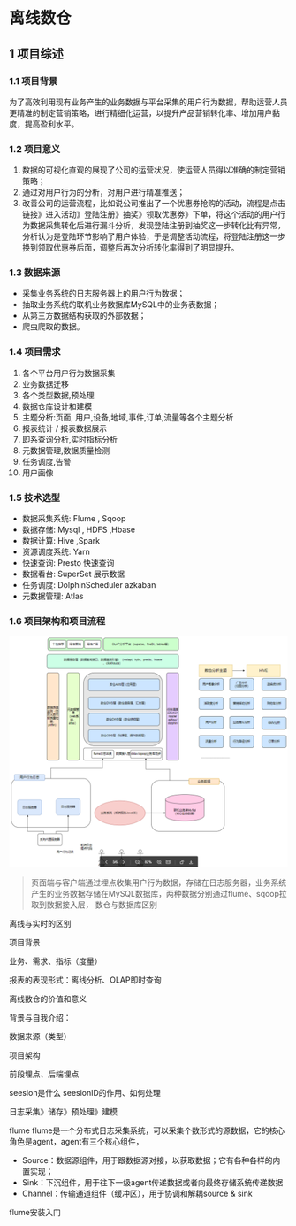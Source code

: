 # 离线数仓
## 1 项目综述
### 1.1 项目背景
为了高效利用现有业务产生的业务数据与平台采集的用户行为数据，帮助运营人员更精准的制定营销策略，进行精细化运营，以提升产品营销转化率、增加用户黏度，提高盈利水平。

### 1.2 项目意义
1. 数据的可视化直观的展现了公司的运营状况，使运营人员得以准确的制定营销策略；
2. 通过对用户行为的分析，对用户进行精准推送；
3. 改善公司的运营流程，比如说公司推出了一个优惠券抢购的活动，流程是点击链接》进入活动》登陆注册》抽奖》领取优惠劵》下单，将这个活动的用户行为数据采集转化后进行漏斗分析，发现登陆注册到抽奖这一步转化比有异常，分析认为是登陆环节影响了用户体验，于是调整活动流程，将登陆注册这一步换到领取优惠券后面，调整后再次分析转化率得到了明显提升。

### 1.3 数据来源
- 采集业务系统的日志服务器上的用户行为数据；
- 抽取业务系统的联机业务数据库MySQL中的业务表数据；
- 从第三方数据结构获取的外部数据；
- 爬虫爬取的数据。

### 1.4 项目需求
1. 各个平台用户行为数据采集
2. 业务数据迁移
3. 各个类型数据,预处理
4. 数据仓库设计和建模
5. 主题分析:页面, 用户,设备,地域,事件,订单,流量等各个主题分析
6. 报表统计 / 报表数据展示
7. 即系查询分析,实时指标分析
8. 元数据管理,数据质量检测
9. 任务调度,告警
10. 用户画像

### 1.5 技术选型
- 数据采集系统: Flume , Sqoop
- 数据存储: Mysql , HDFS ,Hbase
- 数据计算: Hive ,Spark
- 资源调度系统: Yarn
- 快速查询: Presto    快速查询
- 数据看台: SuperSet  展示数据
- 任务调度:  DolphinScheduler    azkaban 
- 元数据管理: Atlas 

### 1.6 项目架构和项目流程
![](离线数仓项目_img/2022-07-16-20-25-12.png)
> 页面端与客户端通过埋点收集用户行为数据，存储在日志服务器，业务系统产生的业务数据存储在MySQL数据库，两种数据分别通过flume、sqoop拉取到数据接入层，
数仓与数据库区别

离线与实时的区别

项目背景

业务、需求、指标（度量）

报表的表现形式：离线分析、OLAP即时查询

离线数仓的价值和意义

背景与自我介绍：



数据来源（类型）

项目架构

前段埋点、后端埋点

seesion是什么
seesionID的作用、如何处理

日志采集》储存》预处理》建模

flume
flume是一个分布式日志采集系统，可以采集个数形式的源数据，它的核心角色是agent，agent有三个核心组件，
- Source：数据源组件，用于跟数据源对接，以获取数据；它有各种各样的内置实现； 
- Sink：下沉组件，用于往下一级agent传递数据或者向最终存储系统传递数据 
- Channel：传输通道组件（缓冲区），用于协调和解耦source & sink 
  
flume安装入门